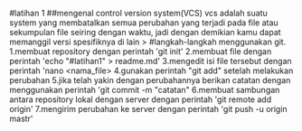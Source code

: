 #latihan 1
##mengenal control version system(VCS)
vcs adalah suatu system yang membatalkan semua perubahan yang terjadi pada file atau sekumpulan file seiring dengan waktu, jadi dengan demikian kamu dapat memanggil versi spesifiknya di lain >
#langkah-langkah menggunakan git.
1.membuat repository dengan perintah 'git init'
2.membuat file dengan perintah 'echo "#latihan1" > readme.md'
3.mengedit isi file tersebut dengan perintah 'nano <nama_file>
4.gunakan perintah "git add" setelah melakukan perubahan
5.jika telah yakin dengan perubahannya berikan catatan dengan menggunakan perintah 'git commit -m "catatan"
6.membuat sambungan antara repository lokal dengan server dengan perintah 'git remote add origin'
7.mengirim perubahan ke server dengan perintah 'git push -u origin mastr'

